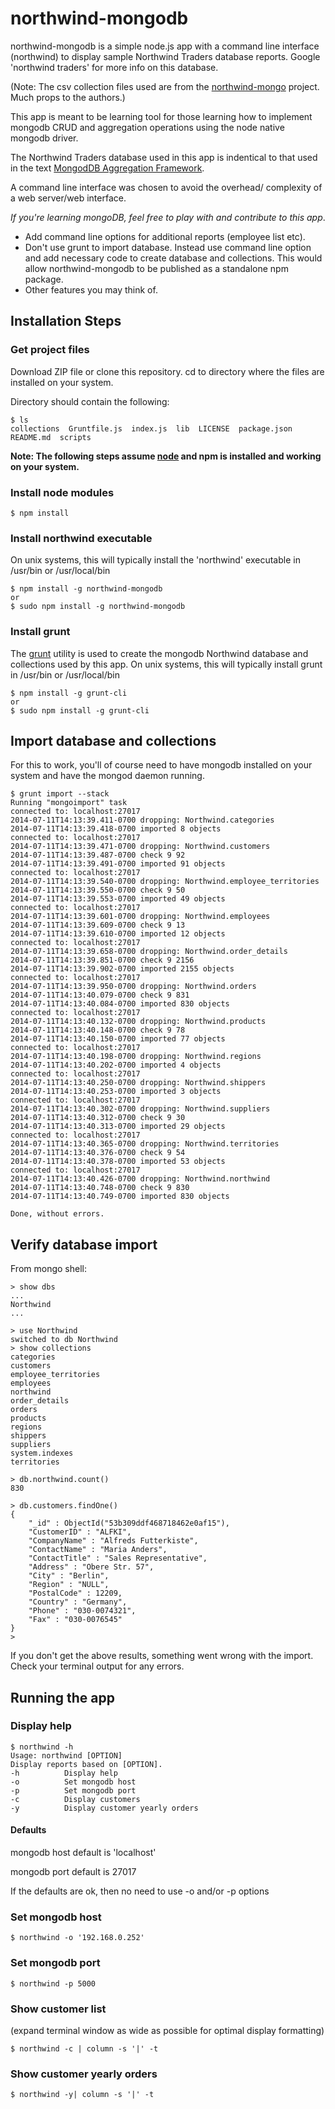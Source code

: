 
# northwind-mongodb

northwind-mongodb is a simple node.js app with a command line interface
(northwind) to display sample Northwind Traders database reports. Google
'northwind traders' for more info on this database.

(Note: The csv collection files used are from the
[northwind-mongo] project. Much props to the authors.)

This app is meant to be learning tool for those learning how to implement
mongodb CRUD and aggregation operations using the node native mongodb driver.

The Northwind Traders database used in this app is indentical to that
used in the text [MongodDB Aggregation Framework].

A command line interface was chosen to avoid the overhead/
complexity of a web server/web interface.

*If you're learning mongoDB, feel free to play with and contribute 
to this app*.

 
* Add command line options for additional reports (employee list etc).
* Don't use grunt to import database. Instead use command line option and
add necessary code to create database and collections. This would allow northwind-mongodb to be published as a standalone 
  npm package.
* Other features you may think of.


## Installation Steps


### Get project files
Download ZIP file or clone this repository.
cd to directory where the files are installed on your system.

Directory should contain the following:

    $ ls
    collections  Gruntfile.js  index.js  lib  LICENSE  package.json  README.md  scripts
    
    
**Note: The following steps assume [node] and npm is installed and working
on your system.**

### Install node modules
    $ npm install

### Install northwind executable
On unix systems, this will typically
install the 'northwind' executable in /usr/bin or /usr/local/bin

    $ npm install -g northwind-mongodb
    or
    $ sudo npm install -g northwind-mongodb

### Install grunt

The [grunt] utility is used to create the mongodb Northwind database 
and collections used by this app.
On unix systems, this will typically install grunt in /usr/bin or
/usr/local/bin

    $ npm install -g grunt-cli
    or
    $ sudo npm install -g grunt-cli


## Import database and collections
For this to work, you'll of course need to have mongodb installed on your 
system and have the mongod daemon running.

    $ grunt import --stack
    Running "mongoimport" task
    connected to: localhost:27017
    2014-07-11T14:13:39.411-0700 dropping: Northwind.categories
    2014-07-11T14:13:39.418-0700 imported 8 objects
    connected to: localhost:27017
    2014-07-11T14:13:39.471-0700 dropping: Northwind.customers
    2014-07-11T14:13:39.487-0700 check 9 92
    2014-07-11T14:13:39.491-0700 imported 91 objects
    connected to: localhost:27017
    2014-07-11T14:13:39.540-0700 dropping: Northwind.employee_territories
    2014-07-11T14:13:39.550-0700 check 9 50
    2014-07-11T14:13:39.553-0700 imported 49 objects
    connected to: localhost:27017
    2014-07-11T14:13:39.601-0700 dropping: Northwind.employees
    2014-07-11T14:13:39.609-0700 check 9 13
    2014-07-11T14:13:39.610-0700 imported 12 objects
    connected to: localhost:27017
    2014-07-11T14:13:39.658-0700 dropping: Northwind.order_details
    2014-07-11T14:13:39.851-0700 check 9 2156
    2014-07-11T14:13:39.902-0700 imported 2155 objects
    connected to: localhost:27017
    2014-07-11T14:13:39.950-0700 dropping: Northwind.orders
    2014-07-11T14:13:40.079-0700 check 9 831
    2014-07-11T14:13:40.084-0700 imported 830 objects
    connected to: localhost:27017
    2014-07-11T14:13:40.132-0700 dropping: Northwind.products
    2014-07-11T14:13:40.148-0700 check 9 78
    2014-07-11T14:13:40.150-0700 imported 77 objects
    connected to: localhost:27017
    2014-07-11T14:13:40.198-0700 dropping: Northwind.regions
    2014-07-11T14:13:40.202-0700 imported 4 objects
    connected to: localhost:27017
    2014-07-11T14:13:40.250-0700 dropping: Northwind.shippers
    2014-07-11T14:13:40.253-0700 imported 3 objects
    connected to: localhost:27017
    2014-07-11T14:13:40.302-0700 dropping: Northwind.suppliers
    2014-07-11T14:13:40.312-0700 check 9 30
    2014-07-11T14:13:40.313-0700 imported 29 objects
    connected to: localhost:27017
    2014-07-11T14:13:40.365-0700 dropping: Northwind.territories
    2014-07-11T14:13:40.376-0700 check 9 54
    2014-07-11T14:13:40.378-0700 imported 53 objects
    connected to: localhost:27017
    2014-07-11T14:13:40.426-0700 dropping: Northwind.northwind
    2014-07-11T14:13:40.748-0700 check 9 830
    2014-07-11T14:13:40.749-0700 imported 830 objects
    
    Done, without errors.

    

## Verify database import
From mongo shell:

    > show dbs
    ...
    Northwind
    ...
    
    > use Northwind
    switched to db Northwind
    > show collections
    categories
    customers
    employee_territories
    employees
    northwind
    order_details
    orders
    products
    regions
    shippers
    suppliers
    system.indexes
    territories
    
    > db.northwind.count()
    830

    > db.customers.findOne()
    {
    	"_id" : ObjectId("53b309ddf468718462e0af15"),
    	"CustomerID" : "ALFKI",
    	"CompanyName" : "Alfreds Futterkiste",
    	"ContactName" : "Maria Anders",
    	"ContactTitle" : "Sales Representative",
    	"Address" : "Obere Str. 57",
    	"City" : "Berlin",
    	"Region" : "NULL",
    	"PostalCode" : 12209,
    	"Country" : "Germany",
    	"Phone" : "030-0074321",
    	"Fax" : "030-0076545"
    }
    > 


If you don't get the above results, something went wrong with the import.
Check your terminal output for any errors.

## Running the app
    
### Display help

    $ northwind -h
    Usage: northwind [OPTION]
    Display reports based on [OPTION].
    -h			Display help
    -o			Set mongodb host
    -p			Set mongodb port
    -c			Display customers
    -y			Display customer yearly orders


#### Defaults
   
   mongodb host default is 'localhost'
   
   mongodb port default is 27017

   If the defaults are ok, then no need to use -o and/or -p options
 

### Set mongodb host

    $ northwind -o '192.168.0.252'

### Set mongodb port

    $ northwind -p 5000

### Show customer list
(expand terminal window as wide as possible for optimal display formatting)

    $ northwind -c | column -s '|' -t

### Show customer yearly orders

    $ northwind -y| column -s '|' -t

[MongodDB Aggregation Framework]:http://www.amazon.com/MongoDB-Aggregation-Framework-Principles-Examples-ebook/dp/B00DGKGWE4/ref=sr_1_1?ie=UTF8&qid=1405105431&sr=8-1&keywords=mongodb+aggregation
[node]:http://nodejs.org
[grunt]:http://gruntjs.com
[northwind-mongo]:https://github.com/tmcnab/northwind-mongo